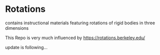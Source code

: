 # Rotations
contains instructional materials featuring rotations of rigid bodies in three dimensions

This Repo is very much influenced by https://rotations.berkeley.edu/ 

update is following...
